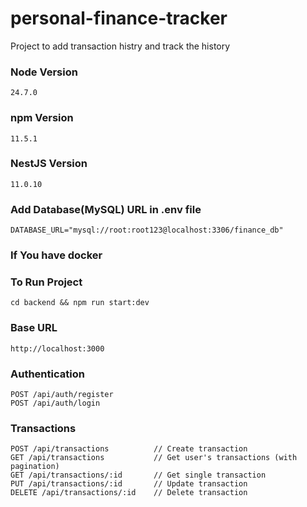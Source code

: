 # personal-finance-tracker
Project to add transaction histry and track the history

### Node Version
```
24.7.0
```

### npm Version
```
11.5.1
```
### NestJS Version
```
11.0.10
```
### Add Database(MySQL) URL in .env file
```
DATABASE_URL="mysql://root:root123@localhost:3306/finance_db"
```

### If You have docker 

### To Run Project
```
cd backend && npm run start:dev
```


### Base URL
```
http://localhost:3000
```
### Authentication

```
POST /api/auth/register
POST /api/auth/login
```
### Transactions 
```
POST /api/transactions          // Create transaction
GET /api/transactions           // Get user's transactions (with pagination)
GET /api/transactions/:id       // Get single transaction
PUT /api/transactions/:id       // Update transaction
DELETE /api/transactions/:id    // Delete transaction
```